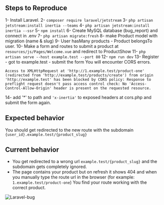 ## Steps to Reproduce

1- Install Laravel.
2- `composer require laravel/jetstream`
3- `php artisan jetstream:install inertia --teams`
4- `php artisan jetstream:install inertia --ssr`
5- `npm install`
6- Create MySQL database (bug_report) and connect in .env
7- `php artisan migrate:fresh`
8- make Product model with migration (name & slug)
9- User hasMany products - Product belongsTo user.
10- Make a form and routes to submit a product at `resources/js/Pages/Welcome.vue` and redirect to ProductShow
11- `php artisan serve --host example.test --port 80`
12- `npm run dev`
13- Register - got to example.test - submit the form
You will encounter CORS errors.

```
Access to XMLHttpRequest at 'http://1.example.test/product-one' (redirected from 'http://example.test/products/create') from origin 'http://example.test' has been blocked by CORS policy: Response to preflight request doesn't pass access control check: No 'Access-Control-Allow-Origin' header is present on the requested resource.
```

14- add '\*' to path and `'x-inertia'` to exposed headers at cors.php and submit the form again.

## Expected behavior

You should get redirected to the new route with the subdomain `{user_id}.example.test/{product_slug}`

## Current behavior

-   You get redirected to a wrong url `example.test/{product_slug}` and the subdomain gets completely ignored.
-   The page contains your product but on refresh it shows 404 and when you manually type the route url in the browser (for example: `1.example.test/product-one`) You find your route working with the correct product.

![Laravel-bug](https://dev-to-uploads.s3.amazonaws.com/uploads/articles/upf75jcfjdjbfy4jg31m.gif)
